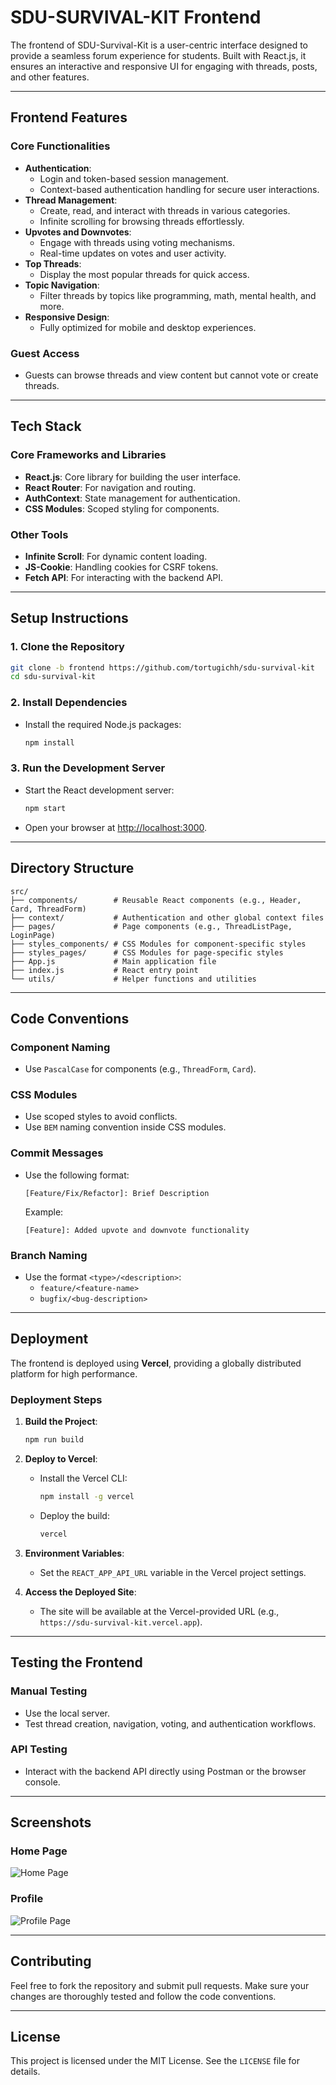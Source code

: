 # SDU-SURVIVAL-KIT Frontend

The frontend of SDU-Survival-Kit is a user-centric interface designed to provide a seamless forum experience for students. Built with React.js, it ensures an interactive and responsive UI for engaging with threads, posts, and other features.

---

## **Frontend Features**

### **Core Functionalities**

- **Authentication**:
  - Login and token-based session management.
  - Context-based authentication handling for secure user interactions.
- **Thread Management**:
  - Create, read, and interact with threads in various categories.
  - Infinite scrolling for browsing threads effortlessly.
- **Upvotes and Downvotes**:
  - Engage with threads using voting mechanisms.
  - Real-time updates on votes and user activity.
- **Top Threads**:
  - Display the most popular threads for quick access.
- **Topic Navigation**:
  - Filter threads by topics like programming, math, mental health, and more.
- **Responsive Design**:
  - Fully optimized for mobile and desktop experiences.

### **Guest Access**

- Guests can browse threads and view content but cannot vote or create threads.

---

## **Tech Stack**

### **Core Frameworks and Libraries**

- **React.js**: Core library for building the user interface.
- **React Router**: For navigation and routing.
- **AuthContext**: State management for authentication.
- **CSS Modules**: Scoped styling for components.

### **Other Tools**

- **Infinite Scroll**: For dynamic content loading.
- **JS-Cookie**: Handling cookies for CSRF tokens.
- **Fetch API**: For interacting with the backend API.

---

## **Setup Instructions**

### **1. Clone the Repository**

```bash
git clone -b frontend https://github.com/tortugichh/sdu-survival-kit
cd sdu-survival-kit
```

### **2. Install Dependencies**

- Install the required Node.js packages:
  ```bash
  npm install
  ```
  
### **3. Run the Development Server**

- Start the React development server:
  ```bash
  npm start
  ```

- Open your browser at [http://localhost:3000](http://localhost:3000).

---

## **Directory Structure**

```plaintext
src/
├── components/        # Reusable React components (e.g., Header, Card, ThreadForm)
├── context/           # Authentication and other global context files
├── pages/             # Page components (e.g., ThreadListPage, LoginPage)
├── styles_components/ # CSS Modules for component-specific styles
├── styles_pages/      # CSS Modules for page-specific styles
├── App.js             # Main application file
├── index.js           # React entry point
└── utils/             # Helper functions and utilities
```

---

## **Code Conventions**

### Component Naming
- Use `PascalCase` for components (e.g., `ThreadForm`, `Card`).

### CSS Modules
- Use scoped styles to avoid conflicts.
- Use `BEM` naming convention inside CSS modules.

### Commit Messages
- Use the following format:
  ```
  [Feature/Fix/Refactor]: Brief Description
  ```
  Example:
  ```
  [Feature]: Added upvote and downvote functionality
  ```

### Branch Naming
- Use the format `<type>/<description>`:
  - `feature/<feature-name>`
  - `bugfix/<bug-description>`

---

## **Deployment**

The frontend is deployed using **Vercel**, providing a globally distributed platform for high performance.

### **Deployment Steps**

1. **Build the Project**:
   ```bash
   npm run build
   ```

2. **Deploy to Vercel**:
   - Install the Vercel CLI:
     ```bash
     npm install -g vercel
     ```
   - Deploy the build:
     ```bash
     vercel
     ```

3. **Environment Variables**:
   - Set the `REACT_APP_API_URL` variable in the Vercel project settings.

4. **Access the Deployed Site**:
   - The site will be available at the Vercel-provided URL (e.g., `https://sdu-survival-kit.vercel.app`).

---

## **Testing the Frontend**

### Manual Testing
- Use the local server.
- Test thread creation, navigation, voting, and authentication workflows.

### API Testing
- Interact with the backend API directly using Postman or the browser console.

---

## **Screenshots**

### Home Page
![Home Page](https://i.imgur.com/xP3hoYO.png)

### Profile
![Profile Page](https://i.imgur.com/QUwe6Hv.png)

---

## **Contributing**

Feel free to fork the repository and submit pull requests. Make sure your changes are thoroughly tested and follow the code conventions.

---

## **License**

This project is licensed under the MIT License. See the `LICENSE` file for details.
